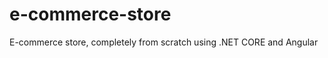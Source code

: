 # e-commerce-store
E-commerce store, completely from scratch using .NET CORE and Angular
 
 
 
 
 
 
